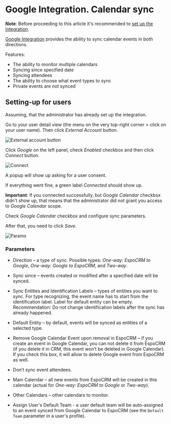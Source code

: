 # Google Integration. Calendar sync

**Note**: Before proceeding to this article it's recommended to [set up the integration](setting-up.md).

[Google Integration](https://www.espocrm.com/extensions/google-integration) provides the ability to sync calendar events in both directions.

Features:

* The ability to monitor multiple calendars
* Syncing since specified date
* Syncing attendees
* The ability to choose what event types to sync
* Private events are not synced

## Setting-up for users

Assuming, that the administrator has already set up the integration.

Go to your user detail view (the menu on the very top-right corner > click on your user name). Then click *External Account* button.

![External account button](../../_static/images/extensions/google-integration/external-account-button.png)

Click *Google* on the left panel, check *Enabled* checkbox and then click *Connect* button.

![Connect](../../_static/images/extensions/google-integration/connect.png)

A popup will show up asking for a user consent.

If everything went fine, a green label *Connected* should show up.

**Important**: If you connected successfully, but *Google Calendar* checkbox didn't show up, that means that the administrator did not grant you access to *Google Calendar* scope.

Check *Google Calendar* checkbox and configure sync parameters.

After that, you need to click *Save*.

![Params](../../_static/images/extensions/google-integration/calendar-params.png)

### Parameters

* Direction – a type of sync. Possible types: *One-way: EspoCRM to Google*, *One-way: Google to EspoCRM*, and *Two-way*.

* Sync since – events created or modified after a specified date will be synced.

* Sync Entities and Identification Labels – types of entities you want to sync. For type recognizing, the event name has to start from the identification label. Label for default entity can be empty. Recommendation: Do not change identification labels after the sync has already happened.

* Default Entity – by default, events will be synced as entities of a selected type.

* Remove Google Calendar Event upon removal in EspoCRM –  if you create an event in Google Calendar, you can not delete it from EspoCRM (if you delete it in CRM, this event won’t be deleted in Google Calendar). If you check this box, it will allow to delete Google event from EspoCRM as well.

* Don’t sync event attendees.

* Main Calendar – all new events from EspoCRM will be created in this calendar (actual for *One-way: EspoCRM to Google* or *Two-way*).

* Other Calendars – other calendars to monitor.

* Assign User's Default Team - a user default team will be auto-assigned to an event synced from Google Calendar to EspoCRM (see the `Default Team` parameter in a user's profile).
